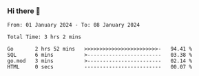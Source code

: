 ### Hi there 👋

<!--
**zhumeme/zhumeme** is a ✨ _special_ ✨ repository because its `README.md` (this file) appears on your GitHub profile.

Here are some ideas to get you started:

- 🔭 I’m currently working on ...
- 🌱 I’m currently learning ...
- 👯 I’m looking to collaborate on ...
- 🤔 I’m looking for help with ...
- 💬 Ask me about ...
- 📫 How to reach me: ...
- 😄 Pronouns: ...
- ⚡ Fun fact: ...
-->

<!--START_SECTION:waka-->

```all_time
From: 01 January 2024 - To: 08 January 2024

Total Time: 3 hrs 2 mins

Go       2 hrs 52 mins   >>>>>>>>>>>>>>>>>>>>>>>>-   94.41 %
SQL      6 mins          >------------------------   03.38 %
go.mod   3 mins          >------------------------   02.14 %
HTML     0 secs          -------------------------   00.07 %
```

<!--END_SECTION:waka-->
